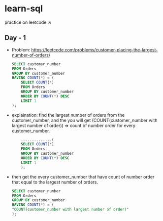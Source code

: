 # learn-sql
practice on leetcode :v

## Day - 1
- Problem: https://leetcode.com/problems/customer-placing-the-largest-number-of-orders/

    ```sql
    SELECT customer_number
    FROM Orders
    GROUP BY customer_number
    HAVING COUNT(*) = (
        SELECT COUNT(*)
        FROM Orders
        GROUP BY customer_number
        ORDER BY COUNT(*) DESC
        LIMIT 1
    );
    ```
- explaination: 
find the largest number of orders from the customer_number, and the you will get (COUNT(customer_number with largest number of order)) => count of number order for every customer_number.
    ```sql
        ..............(
        SELECT COUNT(*)
        FROM Orders
        GROUP BY customer_number
        ORDER BY COUNT(*) DESC
        LIMIT 1
        );
    ```
- then get the every customer_number that have count of number order that equal to the largest number of orders.
    ```sql
    SELECT customer_number
    FROM Orders
    GROUP BY customer_number
    HAVING COUNT(*) = (
    "COUNT(customer_number with largest number of order)"
    );
    ```